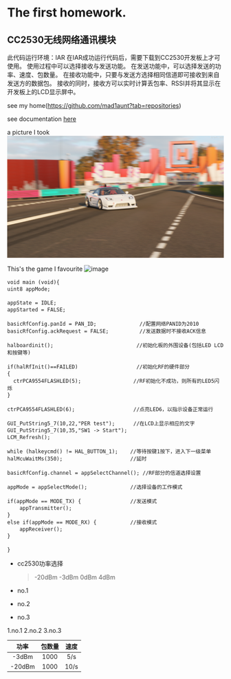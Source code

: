 # The first homework.

CC2530无线网络通讯模块
-------------------------
此代码运行环境：IAR
在IAR成功运行代码后，需要下载到CC2530开发板上才可使用。
使用过程中可以选择接收与发送功能。
在发送功能中，可以选择发送的功率、速度、包数量。
在接收功能中，只要与发送方选择相同信道即可接收到来自发送方的数据包。
接收的同时，接收方可以实时计算丢包率、RSSI并将其显示在开发板上的LCD显示屏中。

see my home(https://github.com/mad1aunt?tab=repositories)

see documentation [here](another.md)

a picture I took ![image](image/NSX-RGT.png)

This's the game I favourite 
![image](https://gimg2.baidu.com/image_search/src=http%3A%2F%2F00imgmini.eastday.com%2Fmobile%2F20181006%2F20181006121543_f85126de3a978dccba300e136e89543c_1.jpeg&refer=http%3A%2F%2F00imgmini.eastday.com&app=2002&size=f9999,10000&q=a80&n=0&g=0n&fmt=jpeg?sec=1622023624&t=f10e91db86bb260a19105f06d0371426)

    void main (void){
    uint8 appMode;

    appState = IDLE;
    appStarted = FALSE;

    basicRfConfig.panId = PAN_ID;              //配置网络PANID为2010   
    basicRfConfig.ackRequest = FALSE;          //发送数据时不接收ACK信息

    halboardinit();                           //初始化板的外围设备(包括LED LCD 和按键等)

    if(halRfInit()==FAILED)                   //初始化RF的硬件部分
    {                  
      ctrPCA9554FLASHLED(5);                 //RF初始化不成功，则所有的LED5闪烁
    }

    ctrPCA9554FLASHLED(6);                   //点亮LED6，以指示设备正常运行    
    
    GUI_PutString5_7(10,22,"PER test");      //在LCD上显示相应的文字
    GUI_PutString5_7(10,35,"SW1 -> Start");
    LCM_Refresh();

    while (halkeycmd() != HAL_BUTTON_1);    //等待按键1按下，进入下一级菜单
    halMcuWaitMs(350);                      //延时

    basicRfConfig.channel = appSelectChannel(); //RF部分的信道选择设置

    appMode = appSelectMode();              //选择设备的工作模式

    if(appMode == MODE_TX) {                //发送模式
        appTransmitter();                      
    }
    else if(appMode == MODE_RX) {           //接收模式
        appReceiver();
    }

    }

* cc2530功率选择
    >-20dBm
    >-3dBm
    >0dBm
    >4dBm

* no.1
* no.2
* no.3

1.no.1
2.no.2
3.no.3

| 功率 | 包数量 | 速度 |
| :--: | :----: | :--: |
| -3dBm | 1000 | 5/s |
| -20dBm | 1000| 10/s |
